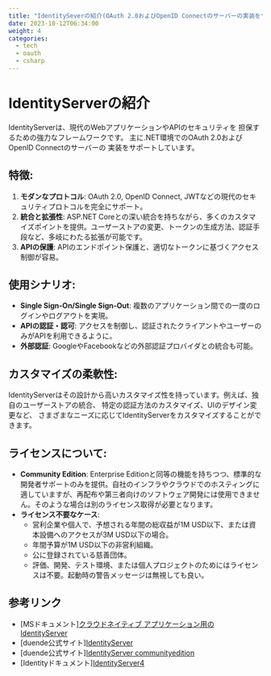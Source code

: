 ```yaml
---
title: "IdentitySeverの紹介(OAuth 2.0およびOpenID Connectのサーバーの実装をサポート)"
date: 2023-10-12T06:34:00
weight: 4
categories:
  - tech
  - oauth
  - csharp
---
```


# IdentityServerの紹介

IdentityServerは、現代のWebアプリケーションやAPIのセキュリティを
担保するための強力なフレームワークです。
主に.NET環境でのOAuth 2.0およびOpenID Connectのサーバーの
実装をサポートしています。

## 特徴:

1. **モダンなプロトコル**: OAuth 2.0, OpenID Connect, JWTなどの現代のセキュリティプロトコルを完全にサポート。
2. **統合と拡張性**: ASP.NET Coreとの深い統合を持ちながら、多くのカスタマイズポイントを提供。ユーザーストアの変更、トークンの生成方法、認証手段など、多岐にわたる拡張が可能です。
3. **APIの保護**: APIのエンドポイント保護と、適切なトークンに基づくアクセス制御が容易。

## 使用シナリオ:

- **Single Sign-On/Single Sign-Out**: 複数のアプリケーション間での一度のログインやログアウトを実現。
- **APIの認証・認可**: アクセスを制御し、認証されたクライアントやユーザーのみがAPIを利用できるように。
- **外部認証**: GoogleやFacebookなどの外部認証プロバイダとの統合も可能。

## カスタマイズの柔軟性:

IdentityServerはその設計から高いカスタマイズ性を持っています。例えば、独自のユーザーストアの統合、
特定の認証方法のカスタマイズ、UIのデザイン変更など、
さまざまなニーズに応じてIdentityServerをカスタマイズすることができます。

## ライセンスについて:

- **Community Edition**: Enterprise Editionと同等の機能を持ちつつ、標準的な開発者サポートのみを提供。自社のインフラやクラウドでのホスティングに適していますが、再配布や第三者向けのソフトウェア開発には使用できません。そのような場合は別のライセンス取得が必要となります。
- **ライセンス不要なケース**:
  - 営利企業や個人で、予想される年間の総収益が1M USD以下、または資本設備へのアクセスが3M USD以下の場合。
  - 年間予算が1M USD以下の非営利組織。
  - 公に登録されている慈善団体。
  - 評価、開発、テスト環境、または個人プロジェクトのためにはライセンスは不要。起動時の警告メッセージは無視しても良い。

## 参考リンク

- [MSドキュメント][クラウドネイティブ アプリケーション用の IdentityServer](https://learn.microsoft.com/ja-jp/dotnet/architecture/cloud-native/identity-server)
- [duende公式サイト][IdentityServer](https://duendesoftware.com/products/identityserver)
- [duende公式サイト][IdentityServer communityedition](https://duendesoftware.com/products/communityedition)
- [Identityドキュメント][IdentityServer4](https://identityserver4-ja.readthedocs.io/ja/latest/)
